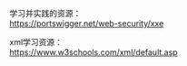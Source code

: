 学习并实践的资源：  
https://portswigger.net/web-security/xxe  

xml学习资源：  
https://www.w3schools.com/xml/default.asp  
